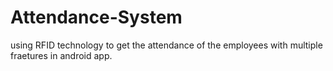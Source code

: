 # Attendance-System
using RFID technology to get the attendance of the employees with multiple fraetures in android app.
